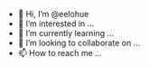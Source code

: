 - 👋 Hi, I’m @eelohue
- 👀 I’m interested in ...
- 🌱 I’m currently learning ...
- 💞️ I’m looking to collaborate on ...
- 📫 How to reach me ...

<!---
eelohue/eelohue is a ✨ special ✨ repository because its `README.md` (this file) appears on your GitHub profile.
You can click the Preview link to take a look at your changes.
--->
